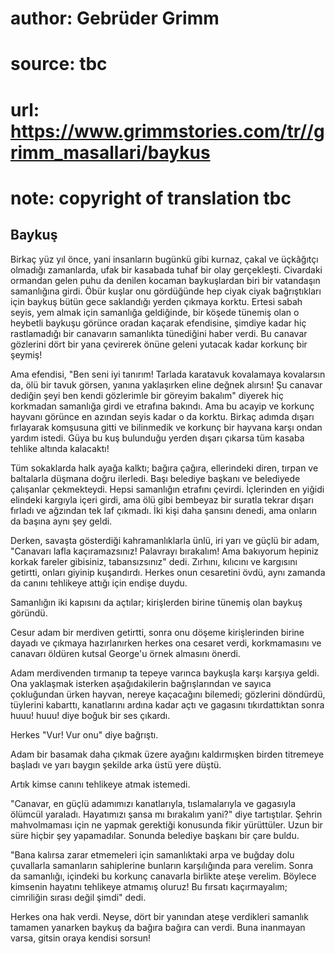 # author: Gebrüder Grimm
# source: tbc
# url: https://www.grimmstories.com/tr//grimm_masallari/baykus
# note: copyright of translation tbc

## Baykuş 

Birkaç yüz yıl önce, yani insanların bugünkü gibi kurnaz, çakal ve
üçkâğıtçı olmadığı zamanlarda, ufak bir kasabada tuhaf bir olay
gerçekleşti. Civardaki ormandan gelen puhu da denilen kocaman
baykuşlardan biri bir vatandaşın samanlığına girdi. Öbür kuşlar onu
gördüğünde hep ciyak ciyak bağrıştıkları için baykuş bütün gece
saklandığı yerden çıkmaya korktu. Ertesi sabah seyis, yem almak için
samanlığa geldiğinde, bir köşede tünemiş olan o heybetli baykuşu görünce
oradan kaçarak efendisine, şimdiye kadar hiç rastlamadığı bir canavarın
samanlıkta tünediğini haber verdi. Bu canavar gözlerini dört bir yana
çevirerek önüne geleni yutacak kadar korkunç bir şeymiş!

Ama efendisi, "Ben seni iyi tanırım! Tarlada karatavuk kovalamaya
kovalarsın da, ölü bir tavuk görsen, yanına yaklaşırken eline değnek
alırsın! Şu canavar dediğin şeyi ben kendi gözlerimle bir göreyim
bakalım" diyerek hiç korkmadan samanlığa girdi ve etrafına bakındı. Ama
bu acayip ve korkunç hayvanı görünce en azından seyis kadar o da korktu.
Birkaç adımda dışarı fırlayarak komşusuna gitti ve bilinmedik ve korkunç
bir hayvana karşı ondan yardım istedi. Güya bu kuş bulunduğu yerden
dışarı çıkarsa tüm kasaba tehlike altında kalacaktı!

Tüm sokaklarda halk ayağa kalktı; bağıra çağıra, ellerindeki diren,
tırpan ve baltalarla düşmana doğru ilerledi. Başı belediye başkanı ve
belediyede çalışanlar çekmekteydi. Hepsi samanlığın etrafını çevirdi.
İçlerinden en yiğidi elindeki kargıyla içeri girdi, ama ölü gibi
bembeyaz bir suratla tekrar dışarı fırladı ve ağzından tek laf çıkmadı.
İki kişi daha şansını denedi, ama onların da başına aynı şey geldi.

Derken, savaşta gösterdiği kahramanlıklarla ünlü, iri yarı ve güçlü bir
adam, "Canavarı lafla kaçıramazsınız! Palavrayı bırakalım! Ama
bakıyorum hepiniz korkak fareler gibisiniz, tabansızsınız" dedi.
Zırhını, kılıcını ve kargısını getirtti, onları giyinip kuşandırdı.
Herkes onun cesaretini övdü, aynı zamanda da canını tehlikeye attığı
için endişe duydu.

Samanlığın iki kapısını da açtılar; kirişlerden birine tünemiş olan
baykuş göründü.

Cesur adam bir merdiven getirtti, sonra onu döşeme kirişlerinden birine
dayadı ve çıkmaya hazırlanırken herkes ona cesaret verdi, korkmamasını
ve canavarı öldüren kutsal George'u örnek almasını önerdi.

Adam merdivenden tırmanıp ta tepeye varınca baykuşla karşı karşıya
geldi. Ona yaklaşmak isterken aşağıdakilerin bağrışlarından ve sayıca
çokluğundan ürken hayvan, nereye kaçacağını bilemedi; gözlerini
döndürdü, tüylerini kabarttı, kanatlarını ardına kadar açtı ve gagasını
tıkırdattıktan sonra huuu! huuu! diye boğuk bir ses çıkardı.

Herkes "Vur! Vur onu" diye bağrıştı.

Adam bir basamak daha çıkmak üzere ayağını kaldırmışken birden titremeye
başladı ve yarı baygın şekilde arka üstü yere düştü.

Artık kimse canını tehlikeye atmak istemedi.

"Canavar, en güçlü adamımızı kanatlarıyla, tıslamalarıyla ve gagasıyla
ölümcül yaraladı. Hayatımızı şansa mı bırakalım yani?" diye
tartıştılar. Şehrin mahvolmaması için ne yapmak gerektiği konusunda
fikir yürüttüler. Uzun bir süre hiçbir şey yapamadılar. Sonunda belediye
başkanı bir çare buldu.

"Bana kalırsa zarar etmemeleri için samanlıktaki arpa ve buğday dolu
çuvallarla samanların sahiplerine bunların karşılığında para verelim.
Sonra da samanlığı, içindeki bu korkunç canavarla birlikte ateşe
verelim. Böylece kimsenin hayatını tehlikeye atmamış oluruz! Bu fırsatı
kaçırmayalım; cimriliğin sırası değil şimdi" dedi.

Herkes ona hak verdi. Neyse, dört bir yanından ateşe verdikleri samanlık
tamamen yanarken baykuş da bağıra bağıra can verdi. Buna inanmayan
varsa, gitsin oraya kendisi sorsun!
